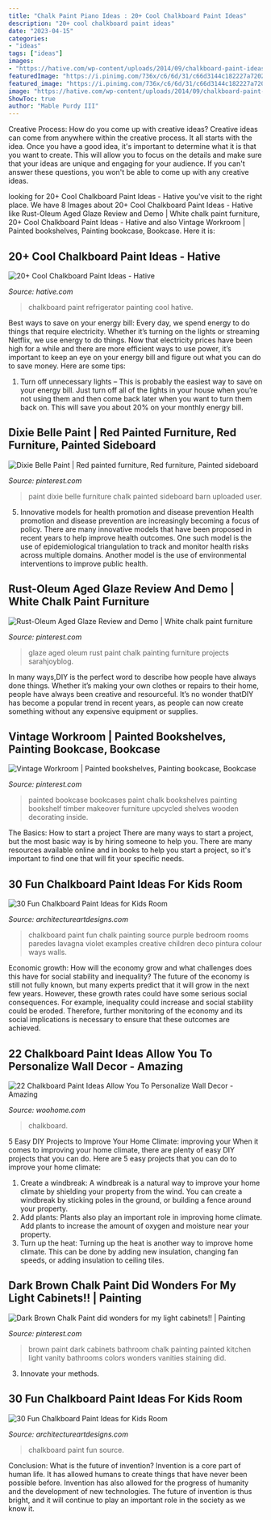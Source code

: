 ```yaml
---
title: "Chalk Paint Piano Ideas : 20+ Cool Chalkboard Paint Ideas"
description: "20+ cool chalkboard paint ideas"
date: "2023-04-15"
categories:
- "ideas"
tags: ["ideas"]
images:
- "https://hative.com/wp-content/uploads/2014/09/chalkboard-paint-ideas/10-chalkboard-painting-on-a-refrigerator.jpg"
featuredImage: "https://i.pinimg.com/736x/c6/6d/31/c66d3144c182227a7202c9cd1f423006.jpg"
featured_image: "https://i.pinimg.com/736x/c6/6d/31/c66d3144c182227a7202c9cd1f423006.jpg"
image: "https://hative.com/wp-content/uploads/2014/09/chalkboard-paint-ideas/10-chalkboard-painting-on-a-refrigerator.jpg"
ShowToc: true
author: "Mable Purdy III"
---
```



Creative Process: How do you come up with creative ideas?
Creative ideas can come from anywhere within the creative process. It all starts with the idea. Once you have a good idea, it's important to determine what it is that you want to create. This will allow you to focus on the details and make sure that your ideas are unique and engaging for your audience. If you can't answer these questions, you won't be able to come up with any creative ideas.

	

		
looking for 20+ Cool Chalkboard Paint Ideas - Hative you've visit to the right place. We have 8 Images about 20+ Cool Chalkboard Paint Ideas - Hative like Rust-Oleum Aged Glaze Review and Demo | White chalk paint furniture, 20+ Cool Chalkboard Paint Ideas - Hative and also Vintage Workroom | Painted bookshelves, Painting bookcase, Bookcase. Here it is:
		
    
## 20+ Cool Chalkboard Paint Ideas - Hative

<img loading=lazy src="https://hative.com/wp-content/uploads/2014/09/chalkboard-paint-ideas/10-chalkboard-painting-on-a-refrigerator.jpg" onerror="this.onerror=null;this.src='https://tse1.mm.bing.net/th?id=OIP.DboN5Ldf0RG8QKba-MLc3QHaLH&amp;pid=15.1';" alt="20+ Cool Chalkboard Paint Ideas - Hative">

_Source: hative.com_

>chalkboard paint refrigerator painting cool hative. 

	

Best ways to save on your energy bill:
Every day, we spend energy to do things that require electricity. Whether it’s turning on the lights or streaming Netflix, we use energy to do things. Now that electricity prices have been high for a while and there are more efficient ways to use power, it’s important to keep an eye on your energy bill and figure out what you can do to save money. Here are some tips: 
1. Turn off unnecessary lights – This is probably the easiest way to save on your energy bill. Just turn off all of the lights in your house when you’re not using them and then come back later when you want to turn them back on. This will save you about 20% on your monthly energy bill. 

    
## Dixie Belle Paint | Red Painted Furniture, Red Furniture, Painted Sideboard

<img loading=lazy src="https://i.pinimg.com/736x/c6/6d/31/c66d3144c182227a7202c9cd1f423006.jpg" onerror="this.onerror=null;this.src='https://tse4.mm.bing.net/th?id=OIP.qGGP_htS5qUsMan0wXpP6gHaII&amp;pid=15.1';" alt="Dixie Belle Paint | Red painted furniture, Red furniture, Painted sideboard">

_Source: pinterest.com_

>paint dixie belle furniture chalk painted sideboard barn uploaded user. 

	

5) Innovative models for health promotion and disease prevention
Health promotion and disease prevention are increasingly becoming a focus of policy. There are many innovative models that have been proposed in recent years to help improve health outcomes. One such model is the use of epidemiological triangulation to track and monitor health risks across multiple domains. Another model is the use of environmental interventions to improve public health.

    
## Rust-Oleum Aged Glaze Review And Demo | White Chalk Paint Furniture

<img loading=lazy src="https://i.pinimg.com/736x/da/a1/0b/daa10be90cf93039c62c02c2b5aab213.jpg" onerror="this.onerror=null;this.src='https://tse1.mm.bing.net/th?id=OIP.LVvgTlL0ldtFq_0Rg8fjngHaLL&amp;pid=15.1';" alt="Rust-Oleum Aged Glaze Review and Demo | White chalk paint furniture">

_Source: pinterest.com_

>glaze aged oleum rust paint chalk painting furniture projects sarahjoyblog. 

	

In many ways,DIY is the perfect word to describe how people have always done things. Whether it’s making your own clothes or repairs to their home, people have always been creative and resourceful. It’s no wonder thatDIY has become a popular trend in recent years, as people can now create something without any expensive equipment or supplies.

    
## Vintage Workroom | Painted Bookshelves, Painting Bookcase, Bookcase

<img loading=lazy src="https://i.pinimg.com/736x/2f/c6/81/2fc68189488b0f834f887f6958155411--painted-bookcases-blue-chalk-paint.jpg" onerror="this.onerror=null;this.src='https://tse4.mm.bing.net/th?id=OIP.cu3NLutIVDnQXjjY5ebPpgHaLf&amp;pid=15.1';" alt="Vintage Workroom | Painted bookshelves, Painting bookcase, Bookcase">

_Source: pinterest.com_

>painted bookcase bookcases paint chalk bookshelves painting bookshelf timber makeover furniture upcycled shelves wooden decorating inside. 

	

The Basics: How to start a project
There are many ways to start a project, but the most basic way is by hiring someone to help you. There are many resources available online and in books to help you start a project, so it's important to find one that will fit your specific needs.

    
## 30 Fun Chalkboard Paint Ideas For Kids Room

<img loading=lazy src="http://www.architectureartdesigns.com/wp-content/uploads/2014/01/1314.jpg" onerror="this.onerror=null;this.src='https://tse2.mm.bing.net/th?id=OIP.qXxM7jVmZ4JRJPlKhUK6WwHaKE&amp;pid=15.1';" alt="30 Fun Chalkboard Paint Ideas for Kids Room">

_Source: architectureartdesigns.com_

>chalkboard paint fun chalk painting source purple bedroom rooms paredes lavagna violet examples creative children deco pintura colour ways walls. 

	

Economic growth: How will the economy grow and what challenges does this have for social stability and inequality?
The future of the economy is still not fully known, but many experts predict that it will grow in the next few years. However, these growth rates could have some serious social consequences. For example, inequality could increase and social stability could be eroded. Therefore, further monitoring of the economy and its social implications is necessary to ensure that these outcomes are achieved.

    
## 22 Chalkboard Paint Ideas Allow You To Personalize Wall Decor - Amazing

<img loading=lazy src="https://www.woohome.com/wp-content/uploads/2013/08/Chalkboard-Paint-Ideas-12-2.jpg" onerror="this.onerror=null;this.src='https://tse4.mm.bing.net/th?id=OIP.-QJGSBue69qqGaE2gFyPTAAAAA&amp;pid=15.1';" alt="22 Chalkboard Paint Ideas Allow You To Personalize Wall Decor - Amazing">

_Source: woohome.com_

>chalkboard. 

	

5 Easy DIY Projects to Improve Your Home Climate: improving your
When it comes to improving your home climate, there are plenty of easy DIY projects that you can do. Here are 5 easy projects that you can do to improve your home climate: 
1. Create a windbreak: A windbreak is a natural way to improve your home climate by shielding your property from the wind. You can create a windbreak by sticking poles in the ground, or building a fence around your property. 
2. Add plants: Plants also play an important role in improving home climate. Add plants to increase the amount of oxygen and moisture near your property. 
3. Turn up the heat: Turning up the heat is another way to improve home climate. This can be done by adding new insulation, changing fan speeds, or adding insulation to ceiling tiles. 

    
## Dark Brown Chalk Paint Did Wonders For My Light Cabinets!! | Painting

<img loading=lazy src="https://i.pinimg.com/736x/0b/d3/8f/0bd38f2b3187069aa09a6a52855c7726--wonders-dark-brown.jpg" onerror="this.onerror=null;this.src='https://tse3.mm.bing.net/th?id=OIP.jOQ9KqYzNbq8kQigS_0BgAHaNK&amp;pid=15.1';" alt="Dark Brown Chalk Paint did wonders for my light cabinets!! | Painting">

_Source: pinterest.com_

>brown paint dark cabinets bathroom chalk painting painted kitchen light vanity bathrooms colors wonders vanities staining did. 

	

3. Innovate your methods.

    
## 30 Fun Chalkboard Paint Ideas For Kids Room

<img loading=lazy src="https://www.architectureartdesigns.com/wp-content/uploads/2014/01/914.jpg" onerror="this.onerror=null;this.src='https://tse3.mm.bing.net/th?id=OIP.pdr729nYvcQMLdmxXlQGqQHaKI&amp;pid=15.1';" alt="30 Fun Chalkboard Paint Ideas for Kids Room">

_Source: architectureartdesigns.com_

>chalkboard paint fun source. 

	

Conclusion: What is the future of invention?
Invention is a core part of human life. It has allowed humans to create things that have never been possible before. Invention has also allowed for the progress of humanity and the development of new technologies. The future of invention is thus bright, and it will continue to play an important role in the society as we know it.

